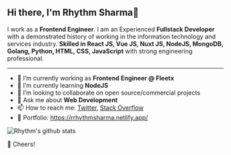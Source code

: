 
<!--
**rrhythmsharma/rrhythmsharma** is a ✨ _special_ ✨ repository because its `README.md` (this file) appears on your GitHub profile.

Here are some ideas to get you started:

- 🔭 I’m currently working on ...
- 🌱 I’m currently learning ...
- 👯 I’m looking to collaborate on ...
- 🤔 I’m looking for help with ...
- 💬 Ask me about ...
- 📫 How to reach me: ...
- 😄 Pronouns: ...
- ⚡ Fun fact: ...
-->


## Hi there, I'm Rhythm Sharma👋

I work as a **Frontend Engineer**. I am an Experienced **Fullstack Developer** with a demonstrated history of working in the information technology and services industry. **Skilled in React JS, Vue JS, Nuxt JS, NodeJS, MongoDB, Golang, Python, HTML, CSS, JavaScript** with strong engineering professional.

---

- 🔭 I’m currently working as **Frontend Engineer @ Fleetx**
- 🌱 I’m currently learning **NodeJS**
- 👯 I’m looking to collaborate on open source/commercial projects
- 💬 Ask me about **Web Development**
- 📫 How to reach me:
  [Twitter](https://twitter.com/rrhythmsharma), [Stack Overflow](https://stackoverflow.com/users/9371371/rhythm-sharma)
- :art: Portfolio: https://rrhythmsharma.netlify.app/

![Rhythm's github stats](https://github-readme-stats.vercel.app/api?username=rrhythmsharma&show_icons=true&hide_border=true&count_private=true&theme=dracula)

🥂 Cheers!
